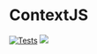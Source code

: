 # ContextJS

[![Tests](https://github.com/context-js/context/actions/workflows/tests.yaml/badge.svg?branch=main)](https://github.com/context-js/context/actions/workflows/tests.yaml) 
<a href="https://npm.im/@contextjs/context"><img src="https://badgen.net/npm/v/@contextjs/context"></a>